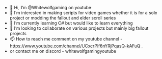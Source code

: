 - 👋 Hi, I’m @Whitewolfgaming on youtube 
- 👀 I’m interested in making scripts for video games whether it is for a solo project or modding the fallout and elder scroll series
- 🌱 I’m currently learning C# but would like to learn everything
- 💞️ I’m looking to collaborate on various projects but mainly big fallout projects
- 📫 How to reach me comment on my youtube channel - https://www.youtube.com/channel/UCxcrPlf6nYRjPqasQ-kAFuQ .
-  or contact me on discord - whitewolfgamingyoutube

<!---
WhitewolfgamingYT/WhitewolfgamingYT is a ✨ special ✨ repository because its `README.md` (this file) appears on your GitHub profile.
You can click the Preview link to take a look at your changes.
--->
